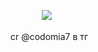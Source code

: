 ㅤ ㅤ ㅤ  <img src="https://i.pinimg.com/736x/e5/1f/b1/e51fb158e5f57ecbd7c5597c4bad3dc4.jpg"> 

cr @codomia7 в тг
